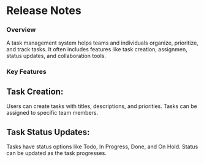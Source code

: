 # Release Notes

### Overview
A task management system helps teams and individuals organize, prioritize, and track tasks. It often includes features like task creation, assignmen, status updates, and collaboration tools.

### Key Features

## Task Creation:
Users can create tasks with titles, descriptions, and priorities.
Tasks can be assigned to specific team members.

## Task Status Updates:
Tasks have status options like Todo, In Progress, Done, and On Hold.
Status can be updated as the task progresses.
